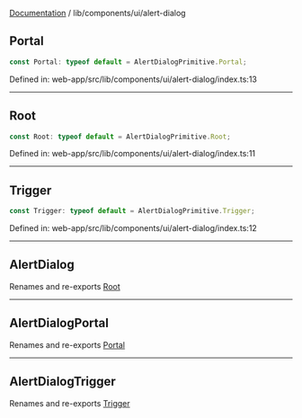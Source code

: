 [Documentation](../../../modules.md) / lib/components/ui/alert-dialog

## Portal

```ts
const Portal: typeof default = AlertDialogPrimitive.Portal;
```

Defined in: web-app/src/lib/components/ui/alert-dialog/index.ts:13

***

## Root

```ts
const Root: typeof default = AlertDialogPrimitive.Root;
```

Defined in: web-app/src/lib/components/ui/alert-dialog/index.ts:11

***

## Trigger

```ts
const Trigger: typeof default = AlertDialogPrimitive.Trigger;
```

Defined in: web-app/src/lib/components/ui/alert-dialog/index.ts:12

***

## AlertDialog

Renames and re-exports [Root](#root)

***

## AlertDialogPortal

Renames and re-exports [Portal](#portal)

***

## AlertDialogTrigger

Renames and re-exports [Trigger](#trigger)
